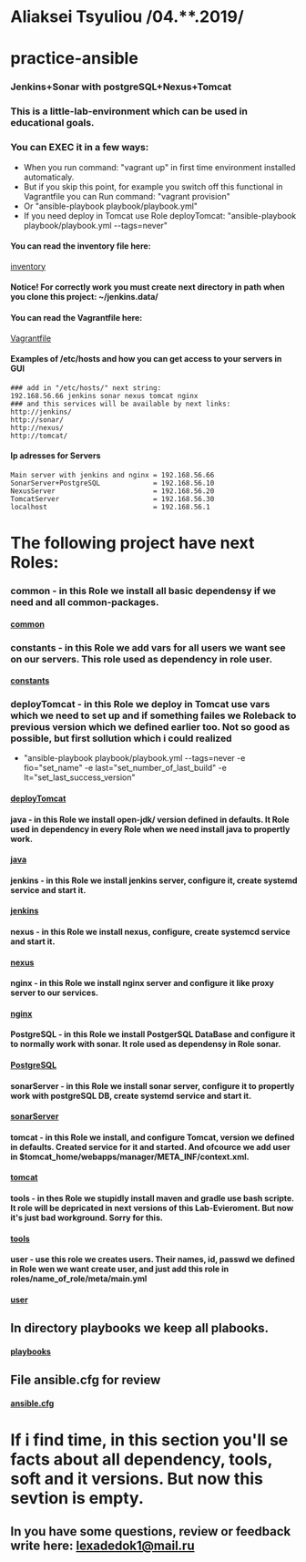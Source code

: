 # Aliaksei Tsyuliou /04.**.2019/

# practice-ansible

### Jenkins+Sonar with postgreSQL+Nexus+Tomcat
### This is a little-lab-environment which can be used in educational goals.
### You can EXEC it in a few ways:
  - When you run command: "vagrant up" in first time environment installed automaticaly. 
  - But if you skip this point, for example you switch off this functional in Vagrantfile you can Run command: "vagrant provision" 
  - Or "ansible-playbook playbook/playbook.yml"
  - If you need deploy in Tomcat use Role deployTomcat: "ansible-playbook playbook/playbook.yml --tags=never"

#### You can read the inventory file here:
[inventory](./inventory)

#### Notice! For correctly work you must create next directory in path when you clone this project: ~/jenkins.data/

#### You can read the Vagrantfile here:
[Vagrantfile](./Vagrantfile)

#### Examples of /etc/hosts and how you can get access to your servers in GUI
```
### add in "/etc/hosts/" next string:
192.168.56.66 jenkins sonar nexus tomcat nginx
### and this services will be available by next links:
http://jenkins/
http://sonar/
http://nexus/
http://tomcat/
```
#### Ip adresses for Servers
```
Main server with jenkins and nginx = 192.168.56.66
SonarServer+PostgreSQL             = 192.168.56.10
NexusServer                        = 192.168.56.20
TomcatServer                       = 192.168.56.30
localhost                          = 192.168.56.1
```

# The following project have next Roles:
### common - in this Role we install all basic dependensy if we need and all common-packages.
#### [common](roles/common)
### constants - in this Role we add vars for all users we want see on our servers. This role used as dependency in role user.
#### [constants](roles/constants)
### deployTomcat - in this Role we deploy in Tomcat use vars which we need to set up and if something failes we Roleback to previous version which we defined earlier too. Not so good as possible, but first sollution which i could realized
  - "ansible-playbook playbook/playbook.yml --tags=never -e fio="set_name" -e last="set_number_of_last_build" -e lt="set_last_success_version"
 
#### [deployTomcat](roles/deployTomcat)

#### java - in this Role we install open-jdk/ version defined in defaults. It Role used in dependency in every Role when we need install java to propertly work.

#### [java](roles/java)

#### jenkins - in this Role we install jenkins server, configure it, create systemd service and start it.

#### [jenkins](roles/jenkins)

#### nexus - in this Role we install nexus, configure, create systemcd service and start it.

#### [nexus](roles/nexus)

#### nginx - in this Role we install nginx server and configure it like proxy server to our services.

#### [nginx](roles/nginx)

#### PostgreSQL - in this Role we install PostgerSQL DataBase and configure it to normally work with sonar. It role used as dependensy in Role sonar.

#### [PostgreSQL](roles/PostgreSQL)

#### sonarServer - in this Role we install sonar server, configure it to propertly work with postgreSQL DB, create systemd service and start it.

#### [sonarServer](roles/sonarServer)

#### tomcat - in this Role we install, and configure Tomcat, version we defined in defaults. Created service for it and started. And ofcource we add user in $tomcat_home/webapps/manager/META_INF/context.xml.

#### [tomcat](roles/tomcat)

#### tools - in thes Role we stupidly install maven and gradle use bash scripte. It role will be depricated in next versions of this Lab-Evieroment. But now it's just bad workground. Sorry for this.

#### [tools](roles/tools)

#### user - use this role we creates users. Their names, id, passwd we defined in Role wen we want create user, and just add this role in roles/name_of_role/meta/main.yml

#### [user](roles/user)

## In directory playbooks we keep all plabooks.
#### [playbooks](playbooks/)

## File ansible.cfg for review

#### [ansible.cfg](./ansible.cfg)


# If i find time, in this section you'll se facts about all dependency, tools, soft and it versions. But now this sevtion is empty. 
## In you have some questions, review or feedback write here: lexadedok1@mail.ru
